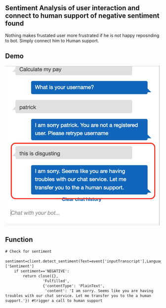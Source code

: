 ## Sentiment Analysis of user interaction and connect to human support of negative sentiment found
Nothing makes frustated user more frustrated if he is not happy reposnding to bot. Simply connect him to Human support.

## Demo
<img src="images/usecase6/usecase6.png" alt="usecase6" width="500">

## Function
```
# Check for sentiment
    sentiment=client.detect_sentiment(Text=event['inputTranscript'],LanguageCode='en')['Sentiment']
    if sentiment=='NEGATIVE':
        return close({},
                 'Fulfilled',
                 {'contentType': 'PlainText',
                  'content': 'I am sorry. Seems like you are having troubles with our chat service. Let me transfer you to the a human support.'}) #trigger a call to human support
```
